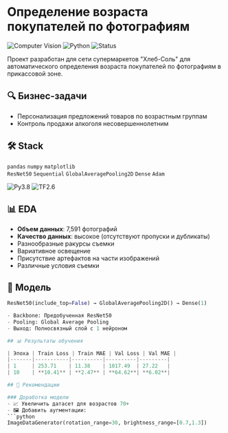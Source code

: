 # Определение возраста покупателей по фотографиям

![Computer Vision](https://img.shields.io/badge/ML-Computer%20Vision-blue)
![Python](https://img.shields.io/badge/Python-3.8%2B-success)
![Status](https://img.shields.io/badge/Status-Completed-brightgreen)

Проект разработан для сети супермаркетов "Хлеб-Соль" для автоматического определения возраста покупателей по фотографиям в прикассовой зоне.

## 🔍 Бизнес-задачи
- Персонализация предложений товаров по возрастным группам
- Контроль продажи алкоголя несовершеннолетним

## 🛠 Stack
`pandas` `numpy` `matplotlib`  
`ResNet50` `Sequential` `GlobalAveragePooling2D` `Dense` `Adam`

![Py3.8](https://img.shields.io/badge/Python-3.8-blue)
![TF2.6](https://img.shields.io/badge/TensorFlow-2.6-orange)


## 📊 EDA

- **Объем данных**: 7,591 фотографий
- **Качество данных**: высокое (отсутствуют пропуски и дубликаты)
- Разнообразные ракурсы съемки
- Вариативное освещение
- Присутствие артефактов на части изображений
- Различные условия съемки

## 🧠 Модель

```python
ResNet50(include_top=False) → GlobalAveragePooling2D() → Dense(1)

- Backbone: Предобученная ResNet50
- Pooling: Global Average Pooling
- Выход: Полносвязный слой с 1 нейроном

## 📊 Результаты обучения

| Эпоха | Train Loss | Train MAE | Val Loss | Val MAE |
|-------|-----------|----------|----------|---------|
| 1     | 253.71    | 11.38    | 1017.49  | 27.22   |
| 10    | **10.41** | **2.47** | **64.62**| **6.02**|

## 🚀 Рекомендации

### Доработка модели
- 📈 Увеличить датасет для возрастов 70+
- 🖼️ Добавить аугментации:
```python
ImageDataGenerator(rotation_range=30, brightness_range=[0.7,1.3])

